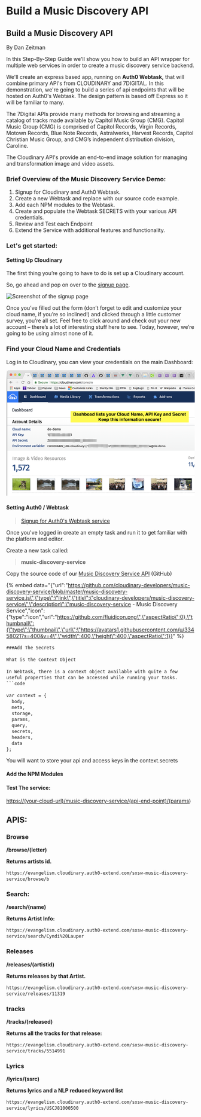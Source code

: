 # Build a Music Discovery API

## Build a Music Discovery API

By Dan Zeitman

In this Step-By-Step Guide we'll show you how to build an API wrapper for multiple web services in order to create a music discovery service backend.

We'll create an express based app, running on **Auth0 Webtask,**  that will combine primary API's from CLOUDINARY and 7DIGITAL.   In this demonstration, we're going to build a series of api endpoints that will be hosted on Auth0's Webtask. The design pattern is based off Express so it will be familiar to many.

The 7Digital APIs provide many methods for browsing and streaming a catalog of tracks made available by Capitol Music Group \(CMG\). Capitol Music Group \(CMG\) is comprised of Capitol Records, Virgin Records, Motown Records, Blue Note Records, Astralwerks, Harvest Records, Capitol Christian Music Group, and CMG’s independent distribution division, Caroline.

The Cloudinary API's provide an end-to-end image solution for managing and transformation  image and video assets. 

### Brief Overview of the Music Discovery Service Demo:

1. Signup for Cloudinary and Auth0 Webtask.
2. Create a new Webtask and replace with our source code example.
3. Add each NPM modules to the Webtask.
4. Create and populate the Webtask SECRETS with your various API credentials.
5. Review and Test each Endpoint
6. Extend the Service with additional features and functionality.

### Let's get started:

#### Setting Up Cloudinary

The first thing you’re going to have to do is set up a Cloudinary account.

So, go ahead and pop on over to the [signup page](https://cloudinary.com/signup?utm_source=CMW&utm_medium=Gitbook&utm_campaign=Evangelism&utm_term=Hackathon-Guide&utm_content=Signup_CMW).

![Screenshot of the signup page](https://eric-cloudinary-res.cloudinary.com/image/upload/q_auto,f_auto,w_900/v1518532546/Screen_Shot_2018-02-13_at_06.35.17.png)

Once you’ve filled out the form \(don’t forget to edit and customize your cloud name, if you’re so inclined!\) and clicked through a little customer survey, you’re all set. Feel free to click around and check out your new account – there’s a lot of interesting stuff here to see. Today, however, we’re going to be using almost none of it.

### Find your Cloud Name and Credentials

Log in to Cloudinary,  you can view your credentials on the main Dashboard:

![Keep this information secret! ](../../../.gitbook/assets/cloudinary-credentials.png)

#### Setting Auth0 / Webtask

> [Signup for Auth0's Webtask service](https://webtask.io/make)

Once you've logged in create an empty task and run it to get familiar with the platform and editor.

Create a new task called:

> **music-discovery-service**

Copy the source code of our [Music Discovery Service API](https://raw.githubusercontent.com/cloudinary-developers/music-discovery-service/master/music-discovery-service.js) \(GitHub\)

{% embed data="{\"url\":\"https://github.com/cloudinary-developers/music-discovery-service/blob/master/music-discovery-service.js\",\"type\":\"link\",\"title\":\"cloudinary-developers/music-discovery-service\",\"description\":\"music-discovery-service - Music Discovery Service\",\"icon\":{\"type\":\"icon\",\"url\":\"https://github.com/fluidicon.png\",\"aspectRatio\":0},\"thumbnail\":{\"type\":\"thumbnail\",\"url\":\"https://avatars1.githubusercontent.com/u/33458021?s=400&v=4\",\"width\":400,\"height\":400,\"aspectRatio\":1}}" %}



```text
###Add The Secrets

What is the Context Object

In Webtask, there is a context object available with quite a few useful properties that can be accessed while running your tasks.
```code 

var context = {
  body,
  meta,
  storage,
  params,
  query,
  secrets,
  headers,
  data
};
```

You will want to store your api and access keys in the context.secrets

#### Add the NPM Modules

#### Test The service:

[https://\(your-cloud-url\)/music-discovery-service/\(api-end-point\)/\(params](https://%28your-cloud-url%29/music-discovery-service/%28api-end-point%29/%28params)\)

## APIS:

### Browse

**/browse/\(letter\)**

**Returns artists id.**

```text
https://evangelism.cloudinary.auth0-extend.com/sxsw-music-discovery-service/browse/b
```

### Search:

**/search/\(name\)**

**Returns Artist Info:**

```text
https://evangelism.cloudinary.auth0-extend.com/sxsw-music-discovery-service/search/Cyndi%20Lauper
```

### Releases

**/releases/\(artistid\)**

**Returns  releases by that Artist.**

```text
https://evangelism.cloudinary.auth0-extend.com/sxsw-music-discovery-service/releases/11319
```

### tracks

**/tracks/\(released\)**

**Returns all the tracks for that release:**

```text
https://evangelism.cloudinary.auth0-extend.com/sxsw-music-discovery-service/tracks/5514991
```

### Lyrics

**/lyrics/\(ssrc\)**

**Returns lyrics and a NLP reduced keyword list**

```text
https://evangelism.cloudinary.auth0-extend.com/sxsw-music-discovery-service/lyrics/USCJ81000500
```

